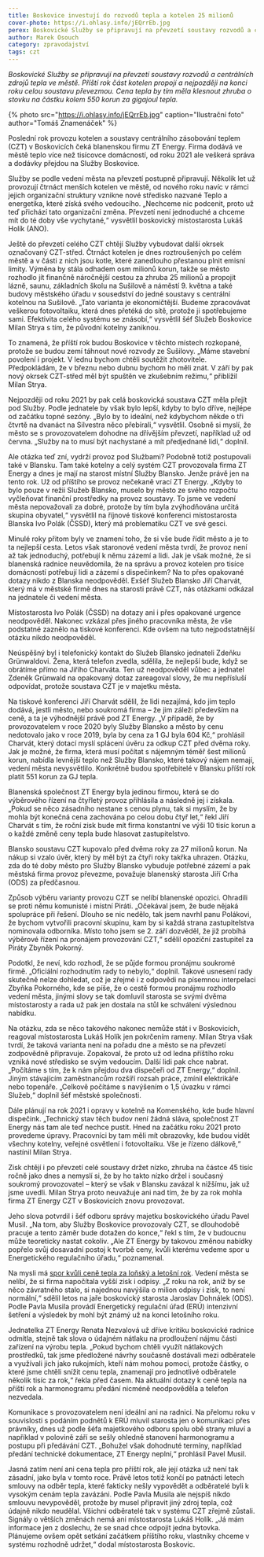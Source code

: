 ```yaml
---
title: Boskovice investují do rozvodů tepla a kotelen 25 milionů
cover-photo: https://i.ohlasy.info/jEQrrEb.jpg
perex: Boskovické Služby se připravují na převzetí soustavy rozvodů a centrálních zdrojů tepla ve městě. Příští rok část kotelen propojí a nejpozději na konci roku celou soustavu převezmou.
author: Marek Osouch
category: zpravodajství
tags: czt
---
```


*Boskovické Služby se připravují na převzetí soustavy rozvodů a centrálních zdrojů tepla ve městě. Příští rok část kotelen propojí a nejpozději na konci roku celou soustavu převezmou. Cena tepla by tím měla klesnout zhruba o stovku na částku kolem 550 korun za gigajoul tepla.*

{% photo src="https://i.ohlasy.info/jEQrrEb.jpg" caption="Ilustrační foto" author="Tomáš Znamenáček" %}

Poslední rok provozu kotelen a soustavy centrálního zásobování teplem (CZT) v Boskovicích čeká blanenskou firmu ZT Energy. Firma dodává ve městě teplo více než tisícovce domácností, od roku 2021 ale veškerá správa a dodávky přejdou na Služby Boskovice.

Služby se podle vedení města na převzetí postupně připravují. Několik let už provozují čtrnáct menších kotelen ve městě, od nového roku navíc v rámci jejich organizační struktury vznikne nové středisko nazvané Teplo a energetika, které získá svého vedoucího. „Nechceme nic podcenit, proto už teď přichází tato organizační změna. Převzetí není jednoduché a chceme mít do té doby vše vychytané,“ vysvětlil boskovický místostarosta Lukáš Holík (ANO).

Ještě do převzetí celého CZT chtějí Služby vybudovat další okrsek označovaný CZT-střed. Čtrnáct kotelen je dnes roztroušených po celém městě a v části z nich jsou kotle, které zanedlouho přestanou plnit emisní limity. Výměna by stála odhadem osm milionů korun, takže se město rozhodlo jít finančně náročnější cestou za zhruba 25 milionů a propojit lázně, saunu, základních školu na Sušilově a náměstí 9. května a také budovy městského úřadu v sousedství do jedné soustavy s centrální kotelnou na Sušilově. „Tato varianta je ekonomičtější. Budeme zpracovávat veškerou fotovoltaiku, která dnes přetéká do sítě, protože ji spotřebujeme sami. Efektivita celého systému se znásobí,“ vysvětlil šéf Služeb Boskovice Milan Strya s tím, že původní kotelny zaniknou.

To znamená, že příští rok budou Boskovice v těchto místech rozkopané, protože se budou zemí táhnout nové rozvody ze Sušilovy. „Máme stavební povolení i projekt. V lednu bychom chtěli soutěžit zhotovitele. Předpokládám, že v březnu nebo dubnu bychom ho měli znát. V září by pak nový okrsek CZT-střed měl být spuštěn ve zkušebním režimu,“ přiblížil Milan Strya.

Nejpozději od roku 2021 by pak celá boskovická soustava CZT měla přejít pod Služby. Podle jednatele by však bylo lepší, kdyby to bylo dříve, nejlépe od začátku topné sezóny. „Bylo by to ideální, než kdybychom někde o tři čtvrtě na dvanáct na Silvestra něco přebírali,“ vysvětlil. Osobně si myslí, že město se s provozovatelem dohodne na dřívějším převzetí, například už od června. „Služby na to musí být nachystané a mít předjednané lidi,“ doplnil.

Ale otázka teď zní, vydrží provoz pod Službami? Podobně totiž postupovali také v Blansku. Tam také kotelny a celý systém CZT provozovala firma ZT Energy a dnes je mají na starost místní Služby Blansko. Jenže právě jen na tento rok. Už od příštího se provoz nečekaně vrací ZT Energy. „Kdyby to bylo pouze v režii Služeb Blansko, muselo by město ze svého rozpočtu vyčleňovat finanční prostředky na provoz soustavy. To jsme ve vedení města nepovažovali za dobré, protože by tím byla zvýhodňována určitá skupina obyvatel,“ vysvětlil na říjnové tiskové konferenci místostarosta Blanska Ivo Polák (ČSSD), který má problematiku CZT ve své gesci.

Minulé roky přitom byly ve znamení toho, že si vše bude řídit město a je to ta nejlepší cesta. Letos však staronové vedení města tvrdí, že provoz není až tak jednoduchý, potřebují k němu zázemí a lidi. Jak je však možné, že si blanenská radnice neuvědomila, že na správu a provoz kotelen pro tisíce domácností potřebují lidi a zázemí s dispečinkem? Na to přes opakované dotazy nikdo z Blanska neodpověděl. Exšéf Služeb Blansko Jiří Charvát, který má v městské firmě dnes na starosti právě CZT, nás otázkami odkázal na jednatele či vedení města.

Místostarosta Ivo Polák (ČSSD) na dotazy ani i přes opakované urgence neodpověděl. Nakonec vzkázal přes jiného pracovníka města, že vše podstatné zaznělo na tiskové konferenci. Kde ovšem na tuto nejpodstatnější otázku nikdo neodpověděl.

Neúspěšný byl i telefonický kontakt do Služeb Blansko jednateli Zdeňku Grünwaldovi. Žena, která telefon zvedla, sdělila, že nejlepší bude, když se obrátíme přímo na Jiřího Charváta. Ten už neodpověděl vůbec a jednatel Zdeněk Grünwald na opakovaný dotaz zareagoval slovy, že mu nepřísluší odpovídat, protože soustava CZT je v majetku města.

Na tiskové konferenci Jiří Charvát sdělil, že lidi nezajímá, kdo jim teplo dodává, jestli město, nebo soukromá firma – že jim záleží především na ceně, a ta je výhodnější právě pod ZT Energy. „V případě, že by provozovatelem v roce 2020 byly Služby Blansko a město by cenu nedotovalo jako v roce 2019, byla by cena za 1 GJ byla 604 Kč,“ prohlásil Charvát, který dotací myslí splácení úvěru za odkup CZT před dvěma roky. Jak je možné, že firma, která musí počítat s nájemným téměř šest milionů korun, nabídla levnější teplo než Služby Blansko, které takový nájem nemají, vedení města nevysvětlilo. Konkrétně budou spotřebitelé v Blansku příští rok platit 551 korun za GJ tepla.

Blanenská společnost ZT Energy byla jedinou firmou, která se do výběrového řízení na čtyřletý provoz přihlásila a následně jej i získala. „Pokud se něco zásadního nestane s cenou plynu, tak si myslím, že by mohla být konečná cena zachována po celou dobu čtyř let,“ řekl Jiří Charvát s tím, že roční zisk bude mít firma konstantní ve výši 10 tisíc korun a o každé změně ceny tepla bude hlasovat zastupitelstvo.   

Blansko soustavu CZT kupovalo před dvěma roky za 27 milionů korun. Na nákup si vzalo úvěr, který by měl být za čtyři roky takřka uhrazen. Otázku, zda do té doby město pro Služby Blansko vybuduje potřebné zázemí a pak městská firma provoz převezme, považuje blanenský starosta Jiří Crha (ODS) za předčasnou.

Způsob výběru varianty provozu CZT se nelíbí blanenské opozici. Ohradili se proti němu komunisté i místní Piráti. „Očekával jsem, že bude nějaká spolupráce při řešení. Dlouho se nic nedělo, tak jsem navrhl panu Polákovi, že bychom vytvořili pracovní skupinu, kam by si každá strana zastupitelstva nominovala odborníka. Místo toho jsem se 2. září dozvěděl, že již probíhá výběrové řízení na pronájem provozování CZT,“ sdělil opoziční zastupitel za Piráty Zbyněk Pokorný.

Podotkl, že neví, kdo rozhodl, že se půjde formou pronájmu soukromé firmě. „Oficiální rozhodnutím rady to nebylo,“ doplnil. Takové usnesení rady skutečně nelze dohledat, což je zřejmé i z odpovědi na písemnou interpelaci Zbyňka Pokorného, kde se píše, že o cestě formou pronájmu rozhodlo vedení města, jinými slovy se tak domluvil starosta se svými dvěma místostarosty a rada už pak jen dostala na stůl ke schválení výslednou nabídku.

Na otázku, zda se něco takového nakonec nemůže stát i v Boskovicích, reagoval místostarosta Lukáš Holík jen pokrčením rameny. Milan Strya však tvrdí, že taková varianta není na pořadu dne a město se na převzetí zodpovědně připravuje. Zopakoval, že proto už od ledna příštího roku vzniká nové středisko se svým vedoucím. Další lidi pak chce nabrat. „Počítáme s tím, že k nám přejdou dva dispečeři od ZT Energy,“ doplnil. Jiným stávajícím zaměstnancům rozšíří rozsah práce, zmínil elektrikáře nebo topenáře. „Celkově počítáme s navýšením o 1,5 úvazku v rámci Služeb,“ doplnil šéf městské společnosti.

Dále plánují na rok 2021 i opravy v kotelně na Komenského, kde bude hlavní dispečink. „Technický stav těch budov není žádná sláva, společnost ZT Energy nás tam ale teď nechce pustit. Hned na začátku roku 2021 proto provedeme úpravy. Pracovníci by tam měli mít obrazovky, kde budou vidět všechny kotelny, veřejné osvětlení i fotovoltaiku. Vše je řízeno dálkově,“ nastínil Milan Strya.

Zisk chtějí i po převzetí celé soustavy držet nízko, zhruba na částce 45 tisíc ročně jako dnes a nemyslí si, že by ho takto nízko držel i současný soukromý provozovatel – který se však v Blansku zavázal k nižšímu, jak už jsme uvedli. Milan Strya proto neuvažuje ani nad tím, že by za rok mohla firma ZT Energy CZT v Boskovicích znovu provozovat.

Jeho slova potvrdil i šéf odboru správy majetku boskovického úřadu Pavel Musil. „Na tom, aby Služby Boskovice provozovaly CZT, se dlouhodobě pracuje a tento záměr bude dotažen do konce,“ řekl s tím, že v budoucnu může teoreticky nastat cokoliv. „Ale ZT Energy by takovou změnou nabídky popřelo svůj dosavadní postoj k tvorbě ceny, kvůli kterému vedeme spor u Energetického regulačního úřadu,“ poznamenal.

Na mysli má [spor kvůli ceně tepla za loňský a letošní rok](https://ohlasy.info/clanky/2019/06/czt-spor.html). Vedení města se nelíbí, že si firma napočítala vyšší zisk i odpisy. „Z roku na rok, aniž by se něco závratného stalo, si najednou navýšila o milion odpisy i zisk, to není normální,“ sdělil letos na jaře boskovický starosta Jaroslav Dohnálek (ODS). Podle Pavla Musila provádí Energetický regulační úřad (ERÚ) intenzivní šetření a výsledek by mohl být známý už na konci letošního roku.

Jednatelka ZT Energy Renata Nezvalová už dříve kritiku boskovické radnice odmítla, stejně tak slova o údajném nátlaku na prodloužení nájmu části zařízení na výrobu tepla. „Pokud bychom chtěli využít nátlakových prostředků, tak jsme předložené návrhy současně dostávali mezi odběratele a využívali jich jako rukojmích, kteří nám mohou pomoci, protože částky, o které jsme chtěli snížit cenu tepla, znamenají pro jednotlivé odběratele několik tisíc za rok,“ řekla před časem. Na aktuální dotazy k ceně tepla na příští rok a harmonogramu předání nicméně neodpověděla a telefon nezvedala.

Komunikace s provozovatelem není ideální ani na radnici. Na přelomu roku v souvislosti s podáním podnětů k ERÚ mluvil starosta jen o komunikaci přes právníky, dnes už podle šéfa majetkového odboru spolu obě strany mluví a například v polovině září se sešly ohledně stanovení harmonogramu a postupu při předávání CZT. „Bohužel však dohodnuté termíny, například předání technické dokumentace, ZT Energy neplní,“ prohlásil Pavel Musil.

Jasná zatím není ani cena tepla pro příští rok, ale její otázka už není tak zásadní, jako byla v tomto roce. Právě letos totiž končí po patnácti letech smlouvy na odběr tepla, které fakticky nešly vypovědět a odběratelé byli k vysokým cenám tepla zavázáni. Podle Pavla Musila ale nejspíš nikdo smlouvu nevypověděl, protože by musel připravit jiný zdroj tepla, což údajně nikdo neudělal. Všichni odběratelé tak v systému CZT zřejmě zůstali. Signály o větších změnách nemá ani místostarosta Lukáš Holík. „Já mám informace jen z doslechu, že se snad chce odpojit jedna bytovka. Plánujeme ovšem opět setkání začátkem příštího roku, vlastníky chceme v systému rozhodně udržet,“ dodal místostarosta Boskovic.
